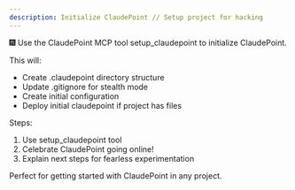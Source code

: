```yaml
---
description: Initialize ClaudePoint // Setup project for hacking
---
```


🎆 Use the ClaudePoint MCP tool setup_claudepoint to initialize ClaudePoint.

This will:
- Create .claudepoint directory structure
- Update .gitignore for stealth mode
- Create initial configuration
- Deploy initial claudepoint if project has files

Steps:
1. Use setup_claudepoint tool
2. Celebrate ClaudePoint going online!
3. Explain next steps for fearless experimentation

Perfect for getting started with ClaudePoint in any project.
